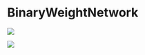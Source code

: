 # BinaryWeightNetwork

![](https://github.com/citya1472581234/BinaryWeightNetwork/blob/master/loss.png?raw=true)

![](https://github.com/citya1472581234/BinaryWeightNetwork/blob/master/acc.png?raw=true)

